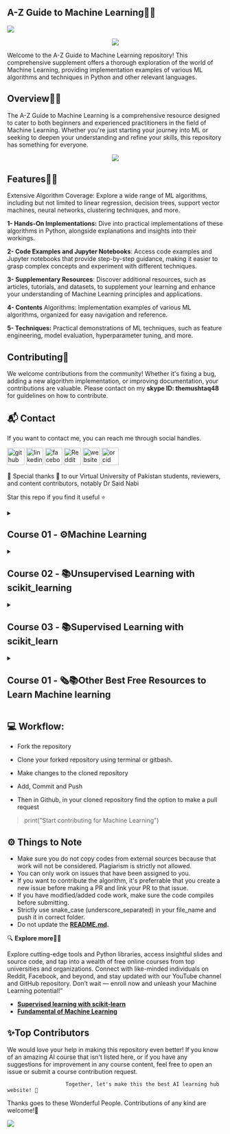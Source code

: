 ## **A-Z Guide to Machine Learning👋🛒**
<a href="https://app.commanddash.io/agent?github=https://github.com/hussain0048/Machine-Learning"><img src="https://img.shields.io/badge/AI-Code%20Gen-EB9FDA"></a>
<p align="center">
<img src="https://github.com/hussain0048/Machine-Learning/blob/master/Machine%20Leanring.png"></a>
</p>

Welcome to the A-Z Guide to Machine Learning repository! This comprehensive supplement offers a thorough exploration of the world of Machine Learning, providing implementation examples of various ML algorithms and techniques in Python and other relevant languages.

## **Overview👋🛒**

The A-Z Guide to Machine Learning is a comprehensive resource designed to cater to both beginners and experienced practitioners in the field of Machine Learning. Whether you're just starting your journey into ML or seeking to deepen your understanding and refine your skills, this repository has something for everyone.

<p align="center">
<img src="https://github.com/hussain0048/Machine-Learning/blob/master/438058314_3872280102992838_2811757508132819156_n.jpg"></a>
</p>

## **Features👋🛒**

Extensive Algorithm Coverage: Explore a wide range of ML algorithms, including but not limited to linear regression, decision trees, support vector machines, neural networks, clustering techniques, and more.

**1- Hands-On Implementations:** Dive into practical implementations of these algorithms in Python, alongside explanations and insights into their workings.

**2- Code Examples and Jupyter Notebooks**: Access code examples and Jupyter notebooks that provide step-by-step guidance, making it easier to grasp complex concepts and experiment with different techniques.

**3- Supplementary Resources**: Discover additional resources, such as articles, tutorials, and datasets, to supplement your learning and enhance your understanding of Machine Learning principles and applications.

**4- Contents**
Algorithms: Implementation examples of various ML algorithms, organized for easy navigation and reference.

**5- Techniques:** Practical demonstrations of ML techniques, such as feature engineering, model evaluation, hyperparameter tuning, and more.

## **Contributing🙌**

We welcome contributions from the community! Whether it's fixing a bug, adding a new algorithm implementation, or improving documentation, your contributions are valuable. Please contact on my **skype ID: themushtaq48** for guidelines on how to contribute.

## **📬 Contact**
   
   If you want to contact me, you can reach me through social handles.

   [<img src='https://cdn.jsdelivr.net/npm/simple-icons@3.0.1/icons/github.svg' alt='github' height='40'>](https://github.com/hussain0048)  [<img src='https://cdn.jsdelivr.net/npm/simple-icons@3.0.1/icons/linkedin.svg' alt='linkedin' height='40'>](https://www.linkedin.com/company/90909828/admin/feed/posts/)  [<img src='https://cdn.jsdelivr.net/npm/simple-icons@3.0.1/icons/facebook.svg' alt='facebook' height='40'>](https://www.facebook.com/CourseTeach)  [<img src='https://cdn.jsdelivr.net/npm/simple-icons@3.0.1/icons/reddit.svg' alt='Reddit' height='40'>](https://www.reddit.com/user/hussain0048)  [<img src='https://cdn.jsdelivr.net/npm/simple-icons@3.0.1/icons/icloud.svg' alt='website' height='40'>](https://coursesteach.com/)  [<img src='https://cdn.jsdelivr.net/npm/simple-icons@3.0.1/icons/orcid.svg' alt='orcid' height='40'>]( 0000-0002-7238-7924)


🙏 Special thanks 🙏 to our Virtual University of Pakistan students, reviewers, and content contributors, notably Dr Said Nabi

Star this repo if you find it useful ⭐

<details> 
<summary> <h2>Course 01 - ⚙️Machine Learning </h2> </summary>

## 📚Chapter: 1  - **Introduction**
 
| Topic Name/Tutorial  | Video | Video |
|---|---|---|
|[**🌐1- Introduction to Artificial Intelligence (AI)**](https://github.com/hussain0048/Machine-Learning/blob/master/Introduction%20of%20AI.md)| [1](https://drive.google.com/file/d/1JyDUmJ9U6mUlCvwBvC6crxVpdxbup9iH/view?usp=sharing)[-2](https://www.youtube.com/watch?v=sVsF_Ne_J6c&list=PLRKtJ4IpxJpDxl0NTvNYQWKCYzHNuy2xG&index=10)[-2](https://drive.google.com/file/d/1qjYtkM8z5qrnFGSCSW_AraOU2Vgr1YXw/view?usp=sharing) | Content 3 |
|[**🌐2- What is machine learning?**](https://medium.com/@Coursesteach/machine-learning-part-2-b7808cb83641)|[**1**](https://drive.google.com/file/d/16AyAQBB3L30ZfkGYTiDgjoHx7U_UENwY/view?usp=sharing)[**-2**](https://drive.google.com/file/d/1AwKPTdB53m0b-IjMZY4zkyZSmVSY6ajV/view?usp=sharing)[**-3**](https://drive.google.com/file/d/1prbpqg0oyJxis5E3JLvC8JAMD4z27QlB/view)[**-4**](https://drive.google.com/file/d/1eCn7WdQHjh8jJG4xKVls6nGMmJGQOnO6/view)[-5](https://drive.google.com/file/d/1fgksixJG-RY1Z7O87fO3c1Ryki5TPgUi/view?usp=sharing)| [-6](https://drive.google.com/file/d/1oFRurDDLZFm6SiY0lVXeHk7ARX29Z-P4/view?usp=sharing)[-7](https://www.youtube.com/watch?v=Gv9_4yMHFhI) |
|[**🌐3-Types of Machine Learning?**](https://medium.com/@Coursesteach/machine-learning-part-3-ced377a54767)|[**1**](https://drive.google.com/file/d/1Y10PxlgD4Gm6ALi-aVa8T9pUmYloPaXl/view?usp=sharing)[**-2**](https://drive.google.com/file/d/1_XeyO9RdidG6L1dfBQHEl1fVbQhzABGS/view?usp=sharing)[-3](https://www.youtube.com/watch?v=fGxWfEuUu0w&list=PL1T8fO7ArWlcWg04OgNiJy91PywMKT2lv&index=1)|---|
|[**🌐4-Steps involved in Building a Machine Learning Model**](https://medium.com/@Coursesteach/machine-learning-part-4-9066ce55708b)|[1](https://www.youtube.com/watch?v=vfA1ZKN4Y40)|---|
|[**🌐5-Best Free Resources to Learn Machine Learning**](https://medium.com/@Coursesteach/best-free-resources-to-learn-machine-learning-3d49ab970e0f)|---|---|
   
 ## 📚Chapter: 2 -**Linear Regression with one Variable**
 |Topic Name/Tutorial | Video | Code |
|---|---|---|
|[**🌐Model Representation**](https://medium.com/@Coursesteach/machine-learning-part-4-97c4b6adcda)|[**1**](https://drive.google.com/file/d/1nPB_82i53TjCjU172HI-bmvQ75etA_X1/view?usp=sharing)[-2](https://www.youtube.com/watch?v=Vx2DpMgplEM)|---|
| **🌐1-Simple Linear Regression using sklearn(Lab1)**| --- |[![Colab icon](https://img.shields.io/badge/Colab-Open-blue.svg?logo=colab&logoColor=white)](https://github.com/hussain0048/Machine-Learning/blob/master/Simple_Linear_Regression_using_scikit_learn.ipynb)|
| **🌐2-Simple Linear Regression with python-Andrew** | --- |[![Colab icon](https://img.shields.io/badge/Colab-Open-blue.svg?logo=colab&logoColor=white)](https://github.com/hussain0048/Machine-Learning/blob/master/Andrew_Linear_Regression_Exercise_1_By_Fida_Mohammad.ipynb)|
|[**🌐Understanding the Linear Regression Cost Function(Tutorial)**](https://medium.com/@Coursesteach/machine-learning-part-5-e006907b7875)|[1](https://drive.google.com/file/d/1vSBf6rM-jLTaMOh2R6UttashE3wBLKY9/view)|[![Colab icon](https://img.shields.io/badge/Colab-Open-blue.svg?logo=colab&logoColor=white)](https://github.com/hussain0048/Machine-Learning/blob/master/Machine_Learning.ipynb)|
|[**🌐What the cost function is doing?(Tutorial)**](https://medium.com/@Coursesteach/machine-learning-part-6-663e94ab5607)|[1](https://drive.google.com/file/d/1N7kVZrfcgcEJTuDBwj7HkBMXaqpWMauk/view)|[![Colab icon](https://img.shields.io/badge/Colab-Open-blue.svg?logo=colab&logoColor=white)](https://github.com/hussain0048/Machine-Learning/blob/master/Machine_Learning.ipynb)|
|[**🌐Understanding Gradient Descent**](https://medium.com/@Coursesteach/machine-learning-part-7-53ecede8ef81)|[1](https://drive.google.com/file/d/1-FRhC1FT0YalQY6sfcV9zneOcx_TtRpD/view)[-2](https://drive.google.com/file/d/1FGVKKVvgrpz7E7vlgsQKbwARm1QjXQVs/view)[-3](https://www.youtube.com/watch?v=iudXf5n_3ro&list=PLqwozWPBo-FtNyPKLDPTVDOHwK12QbVsM)|[![Colab icon](https://img.shields.io/badge/Colab-Open-blue.svg?logo=colab&logoColor=white)](https://github.com/hussain0048/Machine-Learning/blob/master/Machine_Learning.ipynb)|
|[**🌐Gradient Descent For Linear Regression**](https://medium.com/@Coursesteach/machine-learning-part-9-6fbb87ea072b)|[1](https://drive.google.com/file/d/1V5O7ThKwngM8903xqrg2HOh6_xy_FyJ7/view)|[![Colab icon](https://img.shields.io/badge/Colab-Open-blue.svg?logo=colab&logoColor=white)](https://github.com/hussain0048/Machine-Learning/blob/master/Machine_Learning.ipynb)|
 
 ## 📚Chapter: 3 -**Linear Algebra**
 | Topic Name/Tutorial | Video | Code |
|---|---|---|
| [**🌐1-Understanding Matrices and Vectors in Linear Algebra**](https://medium.com/@Coursesteach/machine-learning-part-10-1173d7fc1338) | [**1**](https://drive.google.com/file/d/1Dn6rxY22AQ5869wSa0J99BlGsYFWQ2Wp/view) | [![Colab icon](https://img.shields.io/badge/Colab-Open-blue.svg?logo=colab&logoColor=white)](https://github.com/hussain0048/Natural-language-processing/blob/main/Lab1_Linear_algebra_in_Python_with_Numpy.ipynb) |
| [**🌐2-Understanding Addition and Scalar Multiplication of Matrices**](https://medium.com/@Coursesteach/machine-learning-part-11-33d53c690786) |[**1**](https://drive.google.com/file/d/1PTWX7HtVG0qT3NiCcykFYT6aMiJHteWQ/view) | [![Colab icon](https://img.shields.io/badge/Colab-Open-blue.svg?logo=colab&logoColor=white)](https://github.com/hussain0048/Natural-language-processing/blob/main/Lab1_Linear_algebra_in_Python_with_Numpy.ipynb) |
|[🌐3-**Matrix-Vector Multiplication**](https://medium.com/@Coursesteach/machine-learning-part-12-9584cdcc5b73)|[**1**](https://drive.google.com/file/d/1iRdhc_kqCI9jvDvR4Y6eVT8zR_-wBNhX/view)|[![Colab icon](https://img.shields.io/badge/Colab-Open-blue.svg?logo=colab&logoColor=white)](https://github.com/hussain0048/Natural-language-processing/blob/main/Lab1_Linear_algebra_in_Python_with_Numpy.ipynb)|
|[**🌐4-Matrix-Matrix Multiplication**](https://medium.com/@Coursesteach/machine-learning-part-13-a908e15b7a73)| [**1**](https://drive.google.com/file/d/1TNBDxXUvkxOiIlUEdlieb2Teuaoi0RnU/view?usp=sharing)|[![Colab icon](https://img.shields.io/badge/Colab-Open-blue.svg?logo=colab&logoColor=white)](https://github.com/hussain0048/Natural-language-processing/blob/main/Lab1_Linear_algebra_in_Python_with_Numpy.ipynb)|
|[**🌐5-Matrix multiplication Properties**](https://medium.com/@Coursesteach/machine-learning-part-14-b8fefd968061)|[**1**](https://drive.google.com/file/d/1mUe1koBOu90luI8j1Sj-oJSR1xuQJIIj/view)|[![Colab icon](https://img.shields.io/badge/Colab-Open-blue.svg?logo=colab&logoColor=white)](https://github.com/hussain0048/Natural-language-processing/blob/main/Lab1_Linear_algebra_in_Python_with_Numpy.ipynb)|
|[**🌐6-Inverse and Transpose**](https://medium.com/@Coursesteach/machine-learning-part-15-inverse-and-transpose-f4cda2687830)|[**1**](https://drive.google.com/file/d/1CmeQYER6X4yLwwmUEwn7-Upfgz3TQqy1/view)|[![Colab icon](https://img.shields.io/badge/Colab-Open-blue.svg?logo=colab&logoColor=white)](https://github.com/hussain0048/Natural-language-processing/blob/main/Lab1_Linear_algebra_in_Python_with_Numpy.ipynb)|

 ## 📚Chapter: 4 -**Linear Regression with Multiple Variable**
 | Topic Name/Tutorial | Video | Code |
|---|---|---|
|[**🌐1-Multiple Features(multivariate linear regression)**](https://medium.com/@Coursesteach/machine-learning-part-16-multiple-features-9126a2fff727)|[**1**](https://drive.google.com/file/d/1Rlp4wdk8gEWPx1IsptP3J6tI2jBEco7w/view)|[![Colab icon](https://img.shields.io/badge/Colab-Open-blue.svg?logo=colab&logoColor=white)](https://github.com/hussain0048/Machine-Learning/blob/master/Machine_Learning.ipynb)|
|[**🌐2-Gradient Descent for Multiple Variables**](https://medium.com/@Coursesteach/machine-learning-part-17-gradient-descent-for-multiple-variables-1048c2ea5301)|[**1**](https://drive.google.com/file/d/1j_UwQ4eANaTykSFKhD8EF2bYIg8KAQ7t/view)|[![Colab icon](https://img.shields.io/badge/Colab-Open-blue.svg?logo=colab&logoColor=white)](https://github.com/hussain0048/Machine-Learning/blob/master/Machine_Learning.ipynb)|
|[**🌐3-Gradient Descent in Practice I — Feature Scaling**](https://medium.com/@Coursesteach/machine-learning-part-18-gradient-descent-in-practice-i-feature-scaling-f6d1d9d90060)|[**1**](https://drive.google.com/file/d/16cUqUN_vRLltU7gZNudJH5IGKXp051eg/view)|[![Colab icon](https://img.shields.io/badge/Colab-Open-blue.svg?logo=colab&logoColor=white)](https://github.com/hussain0048/Machine-Learning/blob/master/Machine_Learning.ipynb)|
|[**🌐4-Gradient Descent in Practice II — Learning Rate**](https://medium.com/@Coursesteach/machine-learning-part-19-gradient-descent-in-practice-ii-learning-rate-92b4b7d64906)|[**1**](https://drive.google.com/file/d/1vsy9X5E8H0K68YcBO1CYsZAFVfaTD1Ao/view)|[![Colab icon](https://img.shields.io/badge/Colab-Open-blue.svg?logo=colab&logoColor=white)](https://github.com/hussain0048/Machine-Learning/blob/master/Machine_Learning.ipynb)|
|[**🌐5-Features and Polynomial Regression**](https://medium.com/@Coursesteach/machine-learning-part-20-features-and-polynomial-regression-b999d3ac0226)|[**1**](https://drive.google.com/file/d/1fKO6dIg8FS33ZUig9St2U-BNIHbJ4AnI/view)|[![Colab icon](https://img.shields.io/badge/Colab-Open-blue.svg?logo=colab&logoColor=white)](https://github.com/hussain0048/Machine-Learning/blob/master/Machine_Learning.ipynb)|
|[**🌐6-Normal Equation**](https://medium.com/@Coursesteach/machine-learning-part-21-normal-equation-9ab2baebc37b)|[**1**](https://drive.google.com/file/d/17uMIs0mHGrH75iicAG0QYtFav1GXcLhp/view)|[![Colab icon](https://img.shields.io/badge/Colab-Open-blue.svg?logo=colab&logoColor=white)](https://github.com/hussain0048/Machine-Learning/blob/master/Machine_Learning.ipynb)|

## 📚Chapter: 5 -**Logistic Regression**
 |Topic Name/Tutorial | Video | Code |
|---|---|---|
|[**🌐1-Classification**](https://medium.com/@Coursesteach/machine-learning-part-22-classification-b296f4c7dee4)|[**1**](https://drive.google.com/file/d/1ZTE9BwGg5kvKGPQNxObHJDyeipM6-VL8/view)|[![Colab icon](https://img.shields.io/badge/Colab-Open-blue.svg?logo=colab&logoColor=white)](https://github.com/hussain0048/Machine-Learning/blob/master/Machine_Learning.ipynb)|
|[**🌐2-Hypothesis Representation of Logistic Regression**](https://medium.com/@Coursesteach/machine-learning-part-23-hypothesis-representation-of-logistic-regression-055e0b7cd99b)|[**1**](https://drive.google.com/file/d/1nknhstSW9bmgA6lJNo2ealsyabk4i9_x/view)|[![Colab icon](https://img.shields.io/badge/Colab-Open-blue.svg?logo=colab&logoColor=white)](https://github.com/hussain0048/Machine-Learning/blob/master/Machine_Learning.ipynb)|
|[**🌐3-Decision Boundary**](https://medium.com/@Coursesteach/machine-learning-part-24-decision-boundary-bb60aff7a67d)|[**1**](https://drive.google.com/file/d/1KwzCccx2rwCBJSahz0sKFiB8hManNwHp/view)|[![Colab icon](https://img.shields.io/badge/Colab-Open-blue.svg?logo=colab&logoColor=white)](https://github.com/hussain0048/Machine-Learning/blob/master/Machine_Learning.ipynb)|
|[**🌐4-The Cost Function in Logistic Regression**](https://medium.com/@Coursesteach/machine-learning-part-25-the-cost-function-in-logistic-regression-52d9a071df5c)|[**1**](https://drive.google.com/file/d/18SJy-6jlT_cIZEMqQFwc7Mo1GDwDvC1G/view)[-2](https://www.youtube.com/watch?v=AM6BY4btj-M&list=PLqwozWPBo-FuPu4d9pFOobsCF1vDGdY_I)|[![Colab icon](https://img.shields.io/badge/Colab-Open-blue.svg?logo=colab&logoColor=white)](https://github.com/hussain0048/Machine-Learning/blob/master/Machine_Learning.ipynb)|
|[**🌐5-Simplified Cost Function and Gradient Descent**](https://medium.com/@Coursesteach/machine-learning-part-26-the-cost-function-in-logistic-regression-bfdac2557eb0)|[**1**](https://drive.google.com/file/d/1KQNr7EHCh7JFsKX3VYfnJ_-JGuFFZJqk/view)|[![Colab icon](https://img.shields.io/badge/Colab-Open-blue.svg?logo=colab&logoColor=white)](https://github.com/hussain0048/Machine-Learning/blob/master/Machine_Learning.ipynb)|
|[**🌐6-Advanced Optimization**](https://medium.com/@Coursesteach/machine-learning-part-27-advanced-optimization-a751820111b3)|[**1**](https://drive.google.com/file/d/1KQNr7EHCh7JFsKX3VYfnJ_-JGuFFZJqk/view)|[![Colab icon](https://img.shields.io/badge/Colab-Open-blue.svg?logo=colab&logoColor=white)](https://github.com/hussain0048/Machine-Learning/blob/master/Machine_Learning.ipynb)|
|[**🌐7-Multiclass Classification — One-vs-all**](https://medium.com/@Coursesteach/machine-learning-part-28-multiclass-classification-one-vs-all-f9dc5d0febbc)|[**1**](https://drive.google.com/file/d/1aXQ5dWJ-LUK2f5IpObR5I7-caSOqQq-O/view)[-2](https://www.youtube.com/watch?v=E_mN90TYnlg)|[![Colab icon](https://img.shields.io/badge/Colab-Open-blue.svg?logo=colab&logoColor=white)](https://github.com/hussain0048/Machine-Learning/blob/master/Machine_Learning.ipynb)|
|[**🌐8-Difference Between Linear Regression and Logistic Regression**](https://medium.com/@Coursesteach/machine-learning-part-29-multiclass-classification-difference-between-linear-regression-and-407ff5be2f29)|[**1**](https://www.youtube.com/watch?v=4Wb1Apftkx4)|--|

## 📚Chapter: 6 -**Regularization**
 |Topic Name/Tutorial | Video | Code |
|---|---|---|
|[**🌐1-The problem of overfitting**](https://medium.com/@Coursesteach/machine-learning-part-30-the-problem-of-overfitting-a957f68d0512)|[**1**](https://drive.google.com/file/d/12fTU40hOBNqeuBRtl-mGenm_bpRGcxH_/view)[-2](https://drive.google.com/file/d/13bQnb9hky0xbbxAq0JseUSaSUilLEvUM/view?usp=sharing)|[![Colab icon](https://img.shields.io/badge/Colab-Open-blue.svg?logo=colab&logoColor=white)](https://github.com/hussain0048/Machine-Learning/blob/master/Machine_Learning.ipynb)|
|[**🌐2-Cost Function and Regularization**](https://medium.com/@Coursesteach/machine-learning-part-31-cost-function-and-regularization-4ab26dc6c7eb)|[**1**](https://drive.google.com/file/d/1oEYWClAvVE_QUIkbC0SaLcP1mzvD-Luz/view)|[![Colab icon](https://img.shields.io/badge/Colab-Open-blue.svg?logo=colab&logoColor=white)](https://github.com/hussain0048/Machine-Learning/blob/master/Machine_Learning.ipynb)|
|[**🌐3-Regularized Linear Regression**](https://medium.com/@Coursesteach/machine-learning-part-32-regularized-linear-regression-9aaae2f83e1d)|[**1**](https://drive.google.com/file/d/1QF1OSVpHlktZ3O8959n3Qm1tPicPJvzV/view)|[![Colab icon](https://img.shields.io/badge/Colab-Open-blue.svg?logo=colab&logoColor=white)](https://github.com/hussain0048/Machine-Learning/blob/master/Machine_Learning.ipynb)|
|[**🌐4-Regularized Logistic Regression**](https://medium.com/@Coursesteach/machine-learning-part-33-regularized-logistic-regression-72e0c863c5e9)|[**1**](https://drive.google.com/file/d/19v0aIvEysNi0LYhTLI5hYwA0NNv9n7LW/view)|[![Colab icon](https://img.shields.io/badge/Colab-Open-blue.svg?logo=colab&logoColor=white)](https://github.com/hussain0048/Machine-Learning/blob/master/Machine_Learning.ipynb)|
</details>
</details>

<details> 
<summary> <h2>Course 02 - 📚Unsupervised Learning with scikit_learning </h2> </summary>

## Course 02 -**📚🧑‍🎓Unsupervised Learning with scikit_learn**
   - [Anomaly_Detection](https://github.com/hussain0048/Machine-Learning/blob/master/Sklearn/Unsupervised%20Learning/Anomaly_Detection.ipynb)
  - [BIRCH Clustering in Machine Learning](https://github.com/hussain0048/Machine-Learning/blob/master/Sklearn/Unsupervised%20Learning/BIRCH_Clustering_in_Machine_Learning.ipynb)
  - [Anomaly_Detection_with_Isolation_Forest_algorithm](https://github.com/hussain0048/Machine-Learning/blob/master/Sklearn/Unsupervised%20Learning/Anomaly_Detection_with_Isolation_Forest_algorithm.ipynb)
  - [Kmean](https://github.com/hussain0048/Machine-Learning/blob/master/Sklearn/Unsupervised%20Learning/Kmean%20.ipynb)
  - [**Unsupervised_learning**](https://github.com/hussain0048/Machine-Learning/blob/master/Unsupervised_learning.ipynb)
  - [DBSCAN Clustering in Machine Learning](https://github.com/hussain0048/Machine-Learning/blob/master/DBSCAN_Clustering_in_Machine_Learning.ipynb)
  - [Clus-K-Means-Customer-Seg-py-v1.ipynb](https://github.com/hussain0048/Machine-Learning/blob/master/Sklearn/Unsupervised%20Learning/Clus-K-Means-Customer-Seg-py-v1.ipynb)
  - [Clus-Hierarchical-Cars-py-v1.ipynb](https://github.com/hussain0048/Machine-Learning/blob/master/Sklearn/Unsupervised%20Learning/Clus-Hierarchical-Cars-py-v1.ipynb)
  - [Clus-DBSCN-weather-py-v1.ipynb](https://github.com/hussain0048/Machine-Learning/blob/master/Sklearn/Unsupervised%20Learning/Clus-DBSCN-weather-py-v1.ipynb)
  - [**Hierarchical Clustering-Agglomerative method**](https://github.com/hussain0048/Machine-Learning/blob/master/Agglomerative_Clustering_using_scikit_learn.ipynb)
</details>

<details> 
<summary> <h2>Course 03 - 📚Supervised Learning with scikit_learn </h2> </summary>
 
  ## 📚Chapter:1-**Classification**
| Topic Name/Tutorial | Video | Code |
|---|---|---|
|[**🌐1-Classification (Supervised Learning)-Tutorial**](https://medium.com/@Coursesteach/guide-to-supervised-learning-with-scikit-learn-part-2-5acfda574e82)|[**1**](https://drive.google.com/file/d/1VYi0vfID3gu99TnTxIyJidhb_oqU8JbR/view)[**2**](https://drive.google.com/file/d/1hFMxywXWuzRKqA66jBJKerrzuZ62504z/view)[**3**](https://drive.google.com/file/d/1N4569RvW9R9pdNit6rsVQBvdFtgz8P6_/view?usp=sharing)[**4**](https://drive.google.com/file/d/1JFvHyfcQuvrQfmHUWQLRjwuAeLRjesGc/view?usp=sharing)|[![Colab icon](https://img.shields.io/badge/Colab-Open-blue.svg?logo=colab&logoColor=white)](https://github.com/hussain0048/Machine-Learning/blob/master/Supervised_%28Classification%29_ML_Model_Training_and_Evulation_.ipynb)|
| [**🌐2-Classification using Scikit-Learn-Tutorial**](https://medium.com/@Coursesteach/guide-to-supervised-learning-with-scikit-learn-part-3-c31b01c547f9)| [1](https://drive.google.com/file/d/1hFMxywXWuzRKqA66jBJKerrzuZ62504z/view) | [![Colab icon](https://img.shields.io/badge/Colab-Open-blue.svg?logo=colab&logoColor=white)](https://github.com/hussain0048/Machine-Learning/blob/master/Supervised_%28Classification%29_ML_Model_Training_and_Evulation_.ipynb) |

## 📚Chapter:2-**Regression**
| Topic Name/Tutorial | Video | Code |
|---|---|---|
| [**🌐1-Regression in scikit-learn**](https://medium.com/@Coursesteach/guide-to-supervised-learning-with-scikit-learn-part-5-preprocessing-in-machine-learning-fa5b8bcb2d49) | [1](https://drive.google.com/file/d/11hqhqQMIu52nD9OcEpi5iVPD-sRjBVL6/view)[-2](https://drive.google.com/file/d/1v30FmQ2LUlUrfc3YpDT7h3CPQnTS0us_/view) | [![Colab icon](https://img.shields.io/badge/Colab-Open-blue.svg?logo=colab&logoColor=white)](https://github.com/hussain0048/Machine-Learning/blob/master/Supervised_(Classification)_ML_Model_Training_and_Evulation_.ipynb) |

## 📚Chapter:3-**Data Preprocessing and Pipelines**
| Topic Name/Tutorial | Video | Code |
|---|---|---|
| [**🌐-1-Preprocessing in Machine Learning**](https://medium.com/@Coursesteach/guide-to-supervised-learning-with-scikit-learn-part-4-501068cf021) | [1](https://drive.google.com/file/d/14MyKUWqykavcOp2MNIgQjGVU1TOyqwGg/view) [-2](https://drive.google.com/file/d/19Sx937C_K5JWQYvdv7h2J2aRdiHiucAS/view?usp=sharing)| |
|[**🌐2- Importing the Data Set Using Scikit-Learn**](https://medium.com/@Coursesteach/guide-to-supervised-learning-with-scikit-learn-part-6-importing-the-dataset-6b7e133fca66)|---|[![Colab icon](https://img.shields.io/badge/Colab-Open-blue.svg?logo=colab&logoColor=white)](https://github.com/hussain0048/Machine-Learning/blob/master/Data_Processing_in_Python_.ipynb)|
|[**🌐3-Handling missing data**](https://medium.com/@Coursesteach/supervised-learning-with-scikit-learn-part-7-handling-missing-data-b1b6263ce996)|[1](https://drive.google.com/file/d/1dN_YRnwuUf8QpUWeSnLEqHm-PtIWoPuF/view)|[![Colab icon](https://img.shields.io/badge/Colab-Open-blue.svg?logo=colab&logoColor=white)](https://github.com/hussain0048/Machine-Learning/blob/master/Data_Processing_in_Python_.ipynb)|
|[**🌐4-Data Imbalanced problem**](https://medium.com/@Coursesteach/supervised-learning-with-scikit-learn-part-8-data-imbalanced-problem-9e307c368a4d)|[1](https://drive.google.com/file/d/1Dcu0uZfT_zFmPrMUS1DkeDNKgA83Nodt/view?usp=sharing)|[![Colab icon](https://img.shields.io/badge/Colab-Open-blue.svg?logo=colab&logoColor=white)](https://github.com/hussain0048/Machine-Learning/blob/master/Data_Processing_in_Python_.ipynb)|
|[**🌐5-Data Transformation**](https://medium.com/@Coursesteach/supervised-learning-with-scikit-learn-part-9-data-transformation-b83ba14b1a2d)|[1](https://drive.google.com/file/d/14MyKUWqykavcOp2MNIgQjGVU1TOyqwGg/view)[-2](https://drive.google.com/file/d/1uY6x3O2G2f_jhngzdjUrXmwVB1o5QhEO/view?usp=sharing)|[![Colab icon](https://img.shields.io/badge/Colab-Open-blue.svg?logo=colab&logoColor=white)](https://github.com/hussain0048/Machine-Learning/blob/master/Data_Processing_in_Python_.ipynb)|
|[**🌐4-Centering and scaling.**](https://medium.com/@Coursesteach/supervised-learning-with-scikit-learn-part-10-centering-and-scaling-08c914162f81)|[1](https://drive.google.com/file/d/1gG742Q_qVbDuRbPMzJjGT_Hx1d-Joz4j/view)[-2](https://drive.google.com/file/d/1ivw7tVzaiecaJRpzoei6azhBDQySySbJ/view?usp=sharing)|[![Colab icon](https://img.shields.io/badge/Colab-Open-blue.svg?logo=colab&logoColor=white)](https://github.com/hussain0048/Machine-Learning/blob/master/Data_Processing_in_Python_.ipynb)|
|[**🌐5-Removing Outliers**](https://medium.com/@Coursesteach/supervised-learning-with-scikit-learn-part-11-removing-outliers-with-scikit-learn-59d6a2051d02)|[1](https://drive.google.com/file/d/1NhUQQx0e2s-oG6oLJKpgNxn-_NBXRQVl/view?usp=sharing)[-2](https://drive.google.com/file/d/1DdFCHKbJm8LU5mqDE9J6PbaepGxGUglY/view?usp=sharing)|[![Colab icon](https://img.shields.io/badge/Colab-Open-blue.svg?logo=colab&logoColor=white)](https://github.com/hussain0048/Machine-Learning/blob/master/Data_Processing_in_Python_.ipynb)|
|[**🌐6-Data Splitting**](https://medium.com/@Coursesteach/supervised-learning-with-scikit-learn-part-12-data-splitting-07658730bb01)|[1](https://drive.google.com/file/d/1vpTQiPWqO-_kb18Tt3L01ZMamFEAG6eT/view)[-2](https://www.youtube.com/watch?v=6dbrR-WymjI&list=PL5-da3qGB5ICeMbQuqbbCOQWcS6OYBr5A&index=8)[-3](https://drive.google.com/file/d/1nhSSLP2bejY_49r-5m2yCZuaTyv2FO38/view)[-4](https://www.youtube.com/watch?v=ivVeqv4oShk&list=PLTKMiZHVd_2KyGirGEvKlniaWeLOHhUF3&index=61)|[![Colab icon](https://img.shields.io/badge/Colab-Open-blue.svg?logo=colab&logoColor=white)](https://github.com/hussain0048/Machine-Learning/blob/master/Data_Processing_in_Python_.ipynb)|
|[**🌐7-Pipelines in scikit-learn**](https://medium.com/@Coursesteach/supervised-learning-with-scikit-learn-part-14-pipelines-in-scikit-learn-dc408eb152d1)|[1](https://drive.google.com/file/d/1A00SABP9KsLGwET-sSA03G7M3byA2j8u/view)[-2](https://www.youtube.com/watch?v=MuPmbW0ln6g&list=PLTKMiZHVd_2KyGirGEvKlniaWeLOHhUF3&index=31)|[![Colab icon](https://img.shields.io/badge/Colab-Open-blue.svg?logo=colab&logoColor=white)](https://github.com/hussain0048/Machine-Learning/blob/master/Pipelines_in_scikit_learn.ipynb)|

## 📚Chapter:4-**Measuring model performance**
| Topic Name/Tutorial | Video | Code |
|---|---|---|
| [**🌐-1-Introduction of Model Evaluation**](https://medium.com/@Coursesteach/supervised-learning-with-scikit-learn-part-15-introduction-of-model-evaluation-3906e2b1bb1a) |---|--- |
|[**🌐2- Confusion Metrix**](https://medium.com/@Coursesteach/supervised-learning-with-scikit-learn-part-16-confusion-metric-8c0dad493d92)|[1](https://drive.google.com/file/d/1m_Ey2nNr6BCwRFuKsarqBBDkDfzCXAmY/view?usp=sharing)|[![Colab icon](https://img.shields.io/badge/Colab-Open-blue.svg?logo=colab&logoColor=white)](https://github.com/hussain0048/Machine-Learning/blob/master/Data_Processing_in_Python_.ipynb)|
|[**🌐3-Handling missing data**](https://medium.com/@Coursesteach/supervised-learning-with-scikit-learn-part-7-handling-missing-data-b1b6263ce996)|[1](https://drive.google.com/file/d/1dN_YRnwuUf8QpUWeSnLEqHm-PtIWoPuF/view)|[![Colab icon](https://img.shields.io/badge/Colab-Open-blue.svg?logo=colab&logoColor=white)](https://github.com/hussain0048/Machine-Learning/blob/master/Data_Processing_in_Python_.ipynb)|
</details>

<details> 
<summary> <h2>Course 01 - 🗞️📚Other Best Free Resources to Learn Machine learning </h2> </summary>
  
  - [Bagging_&_Random_Forests](https://github.com/hussain0048/Machine-Learning/blob/master/Sklearn/supervised%20algorithm/Bagging_%26_Random_Forests.ipynb)
  - [Reg-Mulitple-Linear-Regression-Co2-py-v1.ipynb](https://github.com/hussain0048/Machine-Learning/blob/master/Sklearn/supervised%20algorithm/Reg-Mulitple-Linear-Regression-Co2-py-v1.ipynb)
  - [**KNN with Python**](https://github.com/hussain0048/Machine-Learning/blob/master/KNN_with_Python_.ipynb)
  - [**Build Machine Learning Pipelines**](https://github.com/hussain0048/Machine-Learning/blob/master/Build_Machine_Learning_Pipelines.ipynb)
  - [**Simple_Linear_Regression_using_scikit_learn**](https://github.com/hussain0048/Machine-Learning/blob/master/Simple_Linear_Regression_using_scikit_learn.ipynb)
  - [**Linear_Regression_Andrew**](https://github.com/hussain0048/Machine-Learning/blob/master/Linear_Regression_Andrew.ipynb)
  -  [**Supervised_(Classification)_ML_Model_Training_and_Evulation**](https://colab.research.google.com/github/hussain0048/Machine-Learning/blob/master/Supervised_(Classification)_ML_Model_Training_and_Evulation_.ipynb#scrollTo=uOu2ttBhIqPr)
  - [Reg-NoneLinearRegression-py-v1.ipynb](https://github.com/hussain0048/Machine-Learning/blob/master/Sklearn/supervised%20algorithm/Reg-NoneLinearRegression-py-v1.ipynb)
  - [Reg-Polynomial-Regression-Co2-py-v1.ipynb](https://github.com/hussain0048/Machine-Learning/blob/master/Sklearn/supervised%20algorithm/Reg-Polynomial-Regression-Co2-py-v1.ipynb)
  - [Reg-Simple-Linear-Regression-Co2-py-v1.ipynb](https://github.com/hussain0048/Machine-Learning/blob/master/Sklearn/supervised%20algorithm/Reg-Simple-Linear-Regression-Co2-py-v1.ipynb)
  - [Clas-Decision-Trees-drug-py-v1.ipynb](https://github.com/hussain0048/Machine-Learning/blob/master/Sklearn/supervised%20algorithm/Clas-Decision-Trees-drug-py-v1.ipynb)
  - [Clas-K-Nearest-neighbors-CustCat-py-v1.ipynb](https://github.com/hussain0048/Machine-Learning/blob/master/Sklearn/supervised%20algorithm/Clas-K-Nearest-neighbors-CustCat-py-v1.ipynb)
  - [Voting_Classifiers.ipynb](https://github.com/hussain0048/Machine-Learning/blob/master/Sklearn/supervised%20algorithm/Voting_Classifiers.ipynb)
  - [Perceptron in Machine Learning](https://github.com/hussain0048/Machine-Learning/blob/master/Sklearn/supervised%20algorithm/Perceptron_in_Machine_Learning.ipynb)
  - [Decision_Trees](https://github.com/hussain0048/Machine-Learning/blob/master/Sklearn/supervised%20algorithm/Decision_Trees.ipynb)
  - [Linear_Regression](https://github.com/hussain0048/Machine-Learning/blob/master/Sklearn/supervised%20algorithm/Linear_Regression_.ipynb)
  - [XGBoost_in_Machine_Learning.ipynb](https://github.com/hussain0048/Machine-Learning/blob/master/Sklearn/supervised%20algorithm/XGBoost_in_Machine_Learning.ipynb)
  - [Model_Evaluation_&_Scoring_Matrices](https://github.com/hussain0048/Machine-Learning/blob/master/Sklearn/supervised%20algorithm/Model_Evaluation_%26_Scoring_Matrices%20(1).ipynb)
  - [Naive Bayes Algorithm in Machine Learning](https://github.com/hussain0048/Machine-Learning/blob/master/Sklearn/supervised%20algorithm/Naive_Bayes_Algorithm_in_Machine_Learning.ipynb)
  - [Naive_Bayes](https://github.com/hussain0048/Machine-Learning/blob/master/Sklearn/supervised%20algorithm/Naive_Bayes_.ipynb)
  - [Nerual Networks](https://github.com/hussain0048/Machine-Learning/blob/master/Sklearn/supervised%20algorithm/Neural_Network.ipynb)
  - [**Supervised_learning_with_Sklearn**](https://github.com/hussain0048/Machine-Learning/blob/master/1_28_2020_Supervised_learning_with_Sklearn.ipynb)
  - [PyCaret in Machine Learning](https://github.com/hussain0048/Machine-Learning/blob/master/Sklearn/supervised%20algorithm/PyCaret_in_Machine_Learning.ipynb)

 * [**Association Mining**](https://github.com/hussain0048/Machine-Learning/tree/master/Sklearn/Association%20Mining)
   *  [Apriori_Algorithm](https://github.com/hussain0048/Machine-Learning/blob/master/Sklearn/Association%20Mining/Apriori_Algorithm%20(1).ipynb)

## Module 03 - [**Preprocessing with scikit_learn**](https://github.com/hussain0048/Machine-Learning/tree/master/Preprocessing)
  - [**Data_Processing_in_Python_.ipynb**](https://github.com/hussain0048/Machine-Learning/blob/master/Data_Processing_in_Python_.ipynb)
  - [Upload_Dataset_from_github_to_Colab.ipynb](https://github.com/hussain0048/Machine-Learning/blob/master/Preprocessing/Upload_Dataset_from_github_to_Colab.ipynb)
  - [Feature_Selection](https://github.com/hussain0048/Machine-Learning/blob/master/Feature%20Selection/Feature_Selection.ipynb)
  - [Create_new_Features_(Faker)](https://github.com/hussain0048/Machine-Learning/blob/master/Preprocessing/Create_new_Features_(Faker)_.ipynb)
  - [Give_Columns_name_to_dataset_(resize)_using_Python](https://github.com/hussain0048/Machine-Learning/blob/master/Preprocessing/Give_Columns_name_to_dataset_(resize)_using_Python.ipynb)
  - [StandardScaler in Machine Learning](https://github.com/hussain0048/Machine-Learning/blob/master/Preprocessing/StandardScaler_in_Machine_Learning.ipynb)
  - [Creating_artificial_datasets.ipynb](https://github.com/hussain0048/Machine-Learning/blob/master/Preprocessing/Creating_artificial_datasets.ipynb)
  - [Data_representation_in_scikit_learn.ipynb](https://github.com/hussain0048/Machine-Learning/blob/master/Preprocessing/Data_representation_in_scikit_learn.ipynb)
## Module 04 - [Anomaly Detection](https://github.com/hussain0048/Machine-Learning/tree/master/Preprocessing)
 - [**Anomaly_Detection.ipynb**](https://github.com/hussain0048/Machine-Learning/blob/master/Anomaly_Detection.ipynb)
 - [Anomaly_Detection_using_Using_Python library.ipynb](https://github.com/hussain0048/Machine-Learning/blob/master/Anomaly_Detection_using_Python_Library_.ipynb)

## Module -[**Recommendation System**](https://github.com/hussain0048/Machine-Learning/tree/master/Recommendation%20System)
   *  [Collaborative-Filtering](https://github.com/hussain0048/Machine-Learning/blob/master/ML0101EN_RecSys_Collaborative_Filtering_movies_py_v1.ipynb)
   *  [Content-Based](https://github.com/hussain0048/Machine-Learning/blob/master/ML0101EN_RecSys_Content_Based_movies_py_v1.ipynb)

## Module 04 - [**Model Evaluation with scikit_learn**](https://github.com/hussain0048/Machine-Learning/tree/master/Model%20Evaluation)
  - [Bias and Variance using Python](https://github.com/hussain0048/Machine-Learning/blob/master/Model%20Evaluation/Bias_and_Variance_using_Python.ipynb)
  - [hyperparameter_tuning.ipynb](https://github.com/hussain0048/Machine-Learning/blob/master/Model%20Evaluation/hyperparameter_tuning.ipynb)
  - [What_is_Cross_Validation_in_Machine_Learning_.ipynb](https://github.com/hussain0048/Machine-Learning/blob/master/Model%20Evaluation/What_is_Cross_Validation_in_Machine_Learning_.ipynb)
  - [Scikit_Plot_Visualizing_Machine_Learning_Algorithm_Results_&_Performance (1).ipynb](https://github.com/hussain0048/Machine-Learning/blob/master/Model%20Evaluation/Scikit_Plot_Visualizing_Machine_Learning_Algorithm_Results_%26_Performance%20(1).ipynb)

## Module 05 - [**Data Visualization and Exploratoration with scikit_learn**](https://github.com/hussain0048/Machine-Learning/tree/master/Data%20Visualization)
  - [Automate_Exploratory_Data_Analysis](https://github.com/hussain0048/Machine-Learning/blob/master/Data%20Visualization/Automate_Exploratory_Data_Analysis.ipynb)
  - [**Data_Exploratory_and_Ploting**](https://github.com/hussain0048/Machine-Learning/blob/master/Data_Exploratory_and_Ploting.ipynb)

## Module 06 -  [Statistics](https://github.com/hussain0048/Machine-Learning/blob/master/Statistics_for_Machine_Learning_.ipynb)
  - [**Statistics_for_Machine_Learning**](https://github.com/hussain0048/Machine-Learning/blob/master/Statistics_for_Machine_Learning_.ipynb)
  
## Module 07 - [Machine Learning with Pycaret]()  
  - [**Classification**](https://github.com/hussain0048/Machine-Learning/blob/master/Auto_Model_Training_and_Evaluation_.ipynb)
  - [**Regression**](https://github.com/hussain0048/Machine-Learning/blob/master/Regression_With_Pycaret.ipynb)
  - [**Clustering**](https://github.com/hussain0048/Machine-Learning/blob/master/Clustering_With_Pycaret.ipynb)
  - [**Anomaly Detection**](https://github.com/hussain0048/Machine-Learning/blob/master/Anomaly_Detection_with_PyCaret.ipynb)

 * [**Deep learning library**](https://github.com/hussain0048/Machine-Learning/tree/master/Deep%20Learning%20library)
   *   [FastAI_in_Machine_Learning.ipynb](https://github.com/hussain0048/Machine-Learning/blob/master/Deep%20Learning%20library/FastAI_in_Machine_Learning.ipynb) 

## Module 07 - [Distance Measure ]
   - [Distance Measure ](https://github.com/hussain0048/Machine-Learning/blob/master/Distance_Measure_.ipynb)
 
 
 ## Module 06 - Model Need to implement
  - [50 Machine Learning Algorithms Explained using Python](https://medium.com/coders-camp/50-machine-learning-algorithms-explained-using-python-8e79b1d89c98)
  - [Akramz
/
Hands-on-Machine-Learning-with-Scikit-Learn-Keras-and-TensorFlow
Public](https://github.com/Akramz/Hands-on-Machine-Learning-with-Scikit-Learn-Keras-and-TensorFlow)
  - [Data Cleaning with Python](https://medium.com/bitgrit-data-science-publication/data-cleaning-with-python-f6bc3da64e45)
  - [70+ Machine Learning Algorithms & Models Explained with Python](https://medium.com/coders-camp/all-machine-learning-algorithms-models-explained-adcd95d5fb3c)
  - [Interpreting Tree-Based Model's Prediction of Individual Sample](https://coderzcolumn.com/tutorials/machine-learning/treeinterpreter-interpreting-tree-based-models-prediction-of-individual-sample?fbclid=IwAR2-zcjOO-c3XfiDoG6eufSmBaFz9mnrislreMJF6NluNUAwZZWCWtM8kYI)
  - [Predicting presence of Heart Diseases using Machine Learning](https://towardsdatascience.com/predicting-presence-of-heart-diseases-using-machine-learning-36f00f3edb2c)
  - [How to Master Scikit-learn for Data Science](https://towardsdatascience.com/how-to-master-scikit-learn-for-data-science-c29214ec25b0)
  - [All Machine Learning Algorithms & Models Explained](https://medium.com/coders-camp/all-machine-learning-algorithms-models-explained-adcd95d5fb3c)
  - [Python AI: How to Build a Neural Network & Make Predictions](https://realpython.com/python-ai-neural-network/?fbclid=IwAR2AAOh0PhQU2IjIgPA__4YR_9MnR1rFBCgDVCk2A2Xxi92oDT8zn0qJJ0A)
  - [60 Machine Learning Algorithms & Models Explained with Python](https://medium.com/coders-camp/all-machine-learning-algorithms-models-explained-adcd95d5fb3c)
  - [ageron/handson-ml2](https://github.com/ageron/handson-ml2)
  - [All Machine Learning Algorithms & Models with Python](https://medium.com/coders-camp/all-machine-learning-algorithms-models-explained-adcd95d5fb3c)
  - [How to Master Scikit-learn for Data Science](https://towardsdatascience.com/how-to-master-scikit-learn-for-data-science-c29214ec25b0)
  - [rushter/MLAlgorithms](https://github.com/rushter/MLAlgorithms)
  - [80+ Machine Learning Algorithms & Models Explained with Python](https://medium.com/coders-camp/all-machine-learning-algorithms-models-explained-adcd95d5fb3c)
  - [5x12themlsbook](https://github.com/5x12/themlsbook)
  - [edyoda data-science-complete-tutorial](https://github.com/edyoda/data-science-complete-tutorial)
  - [ageron handson-ml Public](https://github.com/ageron/handson-ml)
 </details>
   
## 💻 Workflow:

- Fork the repository

- Clone your forked repository using terminal or gitbash.

- Make changes to the cloned repository

- Add, Commit and Push

- Then in Github, in your cloned repository find the option to make a pull request 

> print("Start contributing for Machine Learning")
>
## ⚙️ Things to Note

* Make sure you do not copy codes from external sources because that work will not be considered. Plagiarism is strictly not allowed.
* You can only work on issues that have been assigned to you.
* If you want to contribute the algorithm, it's preferrable that you create a new issue before making a PR and link your PR to that issue.
* If you have modified/added code work, make sure the code compiles before submitting.
* Strictly use snake_case (underscore_separated) in your file_name and push it in correct folder.
* Do not update the **[README.md](https://github.com/prathimacode-hub/ML-ProjectKart/blob/main/README.md).**

 🔍 **Explore more👋🛒**
 
Explore cutting-edge tools and Python libraries, access insightful slides and source code, and tap into a wealth of free online courses from top universities and organizations. Connect with like-minded individuals on Reddit, Facebook, and beyond, and stay updated with our YouTube channel and GitHub repository. Don’t wait — enroll now and unleash your Machine Learning  potential!”

* [**Supervised learning with scikit-learn**](https://coursesteach.com/enrol/index.php?id=21)
* [**Fundamental of Machine Learning**](https://coursesteach.com/enrol/index.php?id=6)


## **✨Top Contributors**
We would love your help in making this repository even better! If you know of an amazing AI course that isn't listed here, or if you have any suggestions for improvement in any course content, feel free to open an issue or submit a course contribution request.

                       Together, let's make this the best AI learning hub website! 🚀

Thanks goes to these Wonderful People. Contributions of any kind are welcome!🚀

<a href="https://github.com/hussain0048/Machine-Learning/graphs/contributors">
  <img src="https://contrib.rocks/image?repo=hussain0048/Machine-Learning" />
</a>






